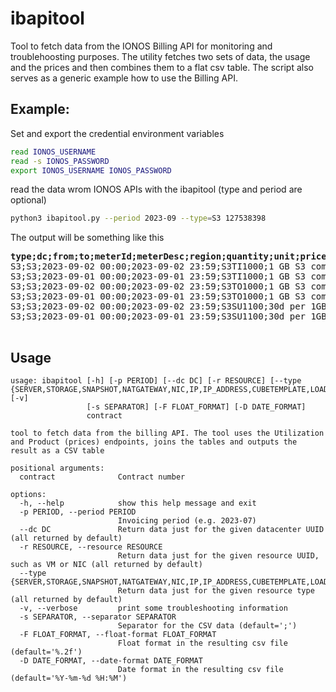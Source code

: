 # ibapitool

Tool to fetch data from the IONOS Billing API for monitoring and troublehoosting purposes. The utility fetches two sets of data, 
 the usage and the prices and then combines them to a flat csv table. The script also serves as a generic example how to use the Billing  API.

## Example:
Set and export the credential environment variables
```bash
read IONOS_USERNAME
read -s IONOS_PASSWORD
export IONOS_USERNAME IONOS_PASSWORD
```
read the data wrom IONOS APIs with the ibapitool (type and period are optional)
```bash
python3 ibapitool.py --period 2023-09 --type=S3 127538398
```
The output will be something like this
<pre>
<b>type;dc;from;to;meterId;meterDesc;region;quantity;unit;price;cost</b>
S3;S3;2023-09-02 00:00;2023-09-02 23:59;S3TI1000;1 GB S3 common traffic incoming;de/fra;0.00;1G;0.00;0.00
S3;S3;2023-09-01 00:00;2023-09-01 23:59;S3TI1000;1 GB S3 common traffic incoming;de/fra;0.00;1G;0.00;0.00
S3;S3;2023-09-02 00:00;2023-09-02 23:59;S3TO1000;1 GB S3 common traffic outbound;de/fra;0.00;1G;0.00;0.00
S3;S3;2023-09-01 00:00;2023-09-01 23:59;S3TO1000;1 GB S3 common traffic outbound;de/fra;0.00;1G;0.00;0.00
S3;S3;2023-09-02 00:00;2023-09-02 23:59;S3SU1100;30d per 1GB S3 Object Storage for first 50TB;de/fra;11.52;1G*30Days;0.01;0.17
S3;S3;2023-09-01 00:00;2023-09-01 23:59;S3SU1100;30d per 1GB S3 Object Storage for first 50TB;de/fra;11.52;1G*30Days;0.01;0.17
 </pre>


## Usage
```
usage: ibapitool [-h] [-p PERIOD] [--dc DC] [-r RESOURCE] [--type {SERVER,STORAGE,SNAPSHOT,NATGATEWAY,NIC,IP,IP_ADDRESS,CUBETEMPLATE,LOADBALANCER,BACKUP,S3,TRAFFIC,DB}] [-v]
                 [-s SEPARATOR] [-F FLOAT_FORMAT] [-D DATE_FORMAT]
                 contract

tool to fetch data from the billing API. The tool uses the Utilization and Product (prices) endpoints, joins the tables and outputs the result as a CSV table

positional arguments:
  contract              Contract number

options:
  -h, --help            show this help message and exit
  -p PERIOD, --period PERIOD
                        Invoicing period (e.g. 2023-07)
  --dc DC               Return data just for the given datacenter UUID (all returned by default)
  -r RESOURCE, --resource RESOURCE
                        Return data just for the given resource UUID, such as VM or NIC (all returned by default)
  --type {SERVER,STORAGE,SNAPSHOT,NATGATEWAY,NIC,IP,IP_ADDRESS,CUBETEMPLATE,LOADBALANCER,BACKUP,S3,TRAFFIC,DB}
                        Return data just for the given resource type (all returned by default)
  -v, --verbose         print some troubleshooting information
  -s SEPARATOR, --separator SEPARATOR
                        Separator for the CSV data (default=';')
  -F FLOAT_FORMAT, --float-format FLOAT_FORMAT
                        Float format in the resulting csv file (default='%.2f')
  -D DATE_FORMAT, --date-format DATE_FORMAT
                        Date format in the resulting csv file (default='%Y-%m-%d %H:%M')

```

